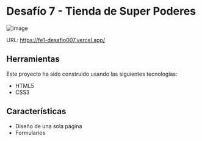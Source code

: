 # Desafío 7 - Tienda de Super Poderes

![image](https://github.com/laurasmendozad/Front-End/assets/58611097/dc8cdba5-02ea-4e12-a4b7-115f0f6f2ed1)

URL: https://fe1-desafio007.vercel.app/

## Herramientas

Este proyecto ha sido construido usando las siguientes tecnologías:

- HTML5
- CSS3

## Características

- Diseño de una sola página
- Formularios

